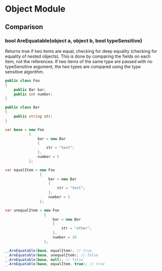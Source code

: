 # Object Module

## Comparison
### bool AreEquatable(object a, object b, bool typeSensitive)
Returns true if two items are equal, checking for deep equality (checking for equality of nested objects). This is done by comparing the fields on each item, not the references. If two items of the same type are passed with no typeSensitive argument, the two types are compared using the type sensitive algorithm.
```csharp
public class Foo
{
    public Bar bar;
    public int number;
}

public class Bar
{
    public string str;
}

var base = new Foo
           {
               bar = new Bar
               {
                   str = "test";
               },
               number = 5
           };

var equalItem = new Foo
                {
                    bar = new Bar
                    {
                        str = "test";
                    },
                    number = 5
                };

var unequalItem = new Foo
                  {
                      bar = new Bar
                      {
                          str = "other";
                      },
                      number = 10
                  };

_.AreEquatable(base, equalItem); // true
_.AreEquatable(base, unequalItem); // false
_.AreEquatable(base, null); // false
_.AreEquatable(base, equalItem, true); // true
```
